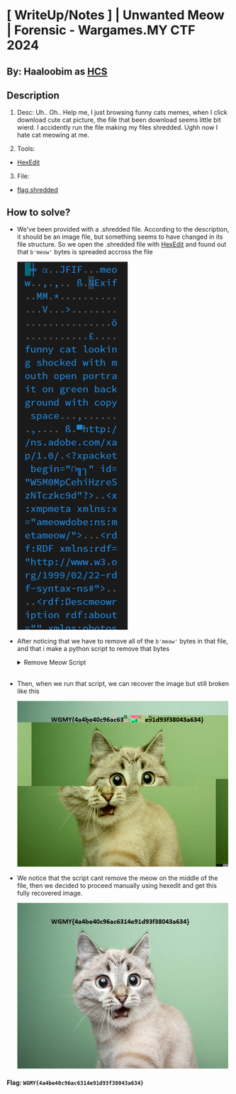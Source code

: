 # [ WriteUp/Notes ] | Unwanted Meow | Forensic - Wargames.MY CTF 2024

## By: Haaloobim as [HCS](https://ctftime.org/team/70159)

## Description 
1. Desc: 
Uh.. Oh.. Help me, I just browsing funny cats memes, when I click download cute cat picture, the file that been download seems little bit wierd. I accidently run the file making my files shredded. Ughh now I hate cat meowing at me.

2. Tools:
- [HexEdit](https://hexed.it/)

3. File: 
- [flag.shredded](./src/flag.shredded)

## How to solve? 

- We've been provided with a .shredded file. According to the description, it should be an image file, but something seems to have changed in its file structure. So we open the .shredded file with [HexEdit](https://hexed.it/) and found out that `b'meow'` bytes is spreaded accross the file 

    ![](./src/meow.png)

- After noticing that we have to remove all of the `b'meow'` bytes in that file, and that i make a python script to remove that bytes 


    <details>
    <summary>Remove Meow Script</summary>

    ```python
    file = open("flag.shredded", "rb").read()

    modFile = file.replace(b"meow", b"")

    with open("flag3.png", "wb") as filetochange:
        filetochange.write(modFile)
    ```
    </details>
    <br>
- Then, when we run that script, we can recover the image but still broken like this

    ![](./src/flag1.png)

- We notice that the script cant remove the meow on the middle of the file, then we decided to proceed manually using hexedit and get this fully recovered image. 

    ![](./src/flag.png)

#### Flag: `WGMY{4a4be40c96ac6314e91d93f38043a634}`